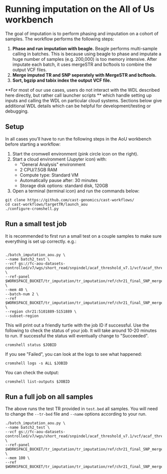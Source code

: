 # Running imputation on the All of Us workbench

The goal of imputation is to perform phasing and imputation on a cohort of samples. The workflow performs the following steps:

1. **Phase and run imputation with beagle.** Beagle performs multi-sample calling in batches. This is because using beagle to phase and imputate a huge number of samples (e.g. 200,000) is too memory intensive. After imputate each batch, it uses mergeSTR and bcftools to combine the output VCF files.
2. **Merge imputed TR and SNP seperately with MergeSTR and bcftools.** 
3. **Sort, bgzip and tabix index the output VCF file.**


**For most of our use cases, users do not interact with the WDL described here directly, but rather call launcher scripts ** which handle setting up inputs and calling the WDL on particular cloud systems. Sections below give additional WDL details which can be helpful for development/testing or debugging.


## Setup
In all cases you'll have to run the following steps in the AoU workbench before starting a workflow:

1. Start the cromwell environment (pink circle icon on the right).
2. Start a cloud environment (Jupyter icon) with:
    * "General Analysis" environment
    * 2 CPU/7.5GB RAM
    * Compute type: Standard VM
    * Automatically pause after: 30 minutes
    * Storage disk options: standard disk, 120GB
3. Open a terminal (terminal icon) and run the commands below:

```
git clone https://github.com/cast-genomics/cast-workflows/
cd cast-workflows/targetTR/launch_aou
./configure-cromshell.py
```

## Run a small test job

It is recommended to first run a small test on a couple samples to make sure everything is set up correctly. e.g.:

```

./batch_imputation_aou.py \
--name batch2_test \
--vcf gs://fc-aou-datasets-controlled/v7/wgs/short_read/snpindel/acaf_threshold_v7.1/vcf/acaf_threshold.chr21.vcf.bgz \
--ref-panel $WORKSPACE_BUCKET/tr_imputation/tr_imputation/ref/chr21_final_SNP_merged_additional_TRs.bref3 \
--mem 40 \
--batch-num 2 \
--ref $WORKSPACE_BUCKET/tr_imputation/tr_imputation/ref/chr21_final_SNP_merged_additional_TRs.vcf.gz \
--region chr21:5101889-5151889 \
--subset-region

```

This will print out a friendly turtle with the job ID if successful. Use the following to check the status of your job. It will take around 10-20 minutes to run. If successful the status will eventually change to "Succeeded".

```
cromshell status $JOBID
```

If you see "Failed", you can look at the logs to see what happened:

```
cromshell logs -s ALL $JOBID
```

You can check the output:
```
cromshell list-outputs $JOBID
```

## Run a full job on all samples

The above runs the test TR provided in `test.bed` all samples. You will need to change the `--tr-bed` file and `--name` options according to your run.

```
./batch_imputation_aou.py \
--name batch2_test \
--vcf gs://fc-aou-datasets-controlled/v7/wgs/short_read/snpindel/acaf_threshold_v7.1/vcf/acaf_threshold.chr21.vcf.bgz \
--ref-panel $WORKSPACE_BUCKET/tr_imputation/tr_imputation/ref/chr21_final_SNP_merged_additional_TRs.bref3 \
--mem 100 \
--ref $WORKSPACE_BUCKET/tr_imputation/tr_imputation/ref/chr21_final_SNP_merged_additional_TRs.vcf.gz 


```


